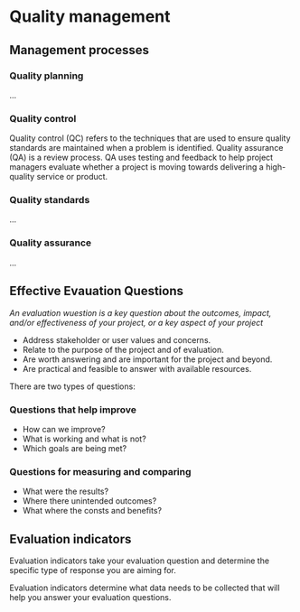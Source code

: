 # Quality management

## Management processes
### Quality planning
...

### Quality control
Quality control (QC) refers to the techniques that are used to ensure quality standards are maintained when a problem is identified. Quality assurance (QA) is a review process. QA uses testing and feedback to help project managers evaluate whether a project is moving towards delivering a high-quality service or product.

### Quality standards
...

### Quality assurance
...

## Effective Evauation Questions
*An evaluation wuestion is a key question about the outcomes, impact, and/or effectiveness of your project, or a key aspect of your project*

* Address stakeholder or user values and concerns.
* Relate to the purpose of the project and of evaluation.
* Are worth answering and are important for the project and beyond.
* Are practical and feasible to answer with available resources.

There are two types of questions:

### Questions that help improve
* How can we improve?
* What is working and what is not?
* Which goals are being met?

### Questions for measuring and comparing
* What were the results?
* Where there unintended outcomes?
* What where the consts and benefits?

## Evaluation indicators
Evaluation indicators take your evaluation question and determine the specific type of response you are aiming for.

Evaluation indicators determine what data needs to be collected that will help you answer your evaluation questions.


